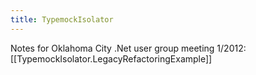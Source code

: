 ```yaml
---
title: TypemockIsolator
---
```

Notes for Oklahoma City .Net user group meeting 1/2012:
[[TypemockIsolator.LegacyRefactoringExample]]